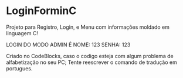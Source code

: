 # LoginForminC
Projeto para Registro, Login, e Menu com informações moldado em linguagem C!


LOGIN DO MODO ADMIN É 
NOME: 123
SENHA: 123


Criado no CodeBlocks, caso o codigo esteja com algum problema de alfabetização no seu PC; Tente reescrever o comando de tradução
em portugues.

